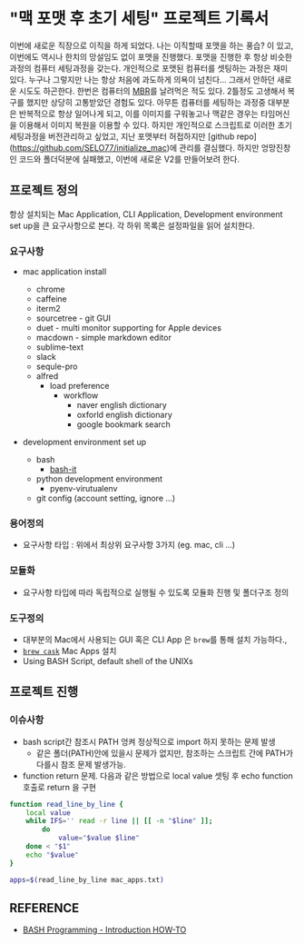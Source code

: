 # "맥 포맷 후 초기 세팅" 프로젝트 기록서

이번에 새로운 직장으로 이직을 하게 되었다. 나는 이직할때 포맷을 하는 풍습? 이 있고, 이번에도 역시나 한치의 망설임도 없이 포맷을 진행했다. 포맷을 진행한 후 항상 비슷한 과정의 컴퓨터 세팅과정을 갖는다. 개인적으로 포맷된 컴퓨터를 셋팅하는 과정은 재미 있다. 누구나 그렇지만 나는 항상 처음에 과도하게 의욕이 넘친다... 그래서 안하던 새로운 시도도 하곤한다. 한번은 컴퓨터의 [MBR](https://ko.wikipedia.org/wiki/%EB%A7%88%EC%8A%A4%ED%84%B0_%EB%B6%80%ED%8A%B8_%EB%A0%88%EC%BD%94%EB%93%9C)를 날려먹은 적도 있다. 2틀정도 고생해서 복구를 했지만 상당히 고통받았던 경험도 있다. 아무튼 컴퓨터를 세팅하는 과정중 대부분은 반복적으로 항상 일어나게 되고, 이를 이미지를 구워놓고나 맥같은 경우는 타임머신을 이용해서 이미지 복원을 이용할 수 있다. 하지만 개인적으로 스크립트로 이러한 초기세팅과정을 버전관리하고 싶었고, 지난 포맷부터 허접하지만 [github repo] (https://github.com/SELO77/initialize_mac)에 관리를 결심했다. 하지만 엉망진창인 코드와 폴더덕분에 실패했고, 이번에 새로운 V2를 만들어보려 한다.

## 프로젝트 정의
항상 설치되는 Mac Application, CLI Application, Development environment set up을 큰 요구사항으로 본다. 각 하위 목록은 설정파일을 읽어 설치한다.

### 요구사항
* mac application install
	* chrome
	* caffeine
	* iterm2
	* sourcetree - git GUI
	* duet - multi monitor supporting for Apple devices
	* macdown - simple markdown editor
	* sublime-text
	* slack
	* sequle-pro
	* alfred
		* load preference
			* workflow
				* naver english dictionary
				* oxforld english dictionary
				* google bookmark search
			
* development environment set up
	*  bash
		*  [bash-it](https://github.com/Bash-it/bash-it)
	*  python development environment
		* pyenv-virutualenv
	*  git config (account setting, ignore ...)

### 용어정의 
* 요구사항 타입 : 위에서 최상위 요구사항 3가지 (eg. mac, cli ...)
 
### 모듈화
* 요구사항 타입에 따라 독립적으로 실행될 수 있도록 모듈화 진행 및 폴더구조 정의

### 도구정의
* 대부분의 Mac에서 사용되는 GUI 혹은 CLI App 은 `brew`를 통해 설치 가능하다.,
* [`brew cask`](https://caskroom.github.io/) Mac Apps 설치
* Using BASH Script, default shell of the UNIXs

## 프로젝트 진행
### 이슈사항
* bash script간 참조시 PATH 엉켜 정상적으로 import 하지 못하는 문제 발생 
	* 같은 폴더(PATH)안에 있을시 문제가 없지만, 참조하는 스크립트 간에 PATH가 다를시 참조 문제 발생가능.
* function return 문제. 다음과 같은 방법으로 local value 셋팅 후 echo function 호출로 return 을 구현

```bash
function read_line_by_line {
    local value
    while IFS='' read -r line || [[ -n "$line" ]];
        do
            value="$value $line"
    done < "$1"
    echo "$value"
}

apps=$(read_line_by_line mac_apps.txt)
```



## REFERENCE
* [BASH Programming - Introduction HOW-TO](http://tldp.org/HOWTO/Bash-Prog-Intro-HOWTO.html#toc5)